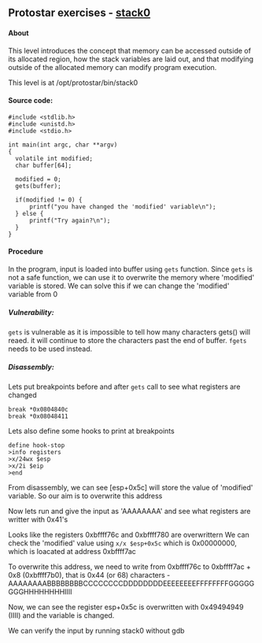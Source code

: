 ## Protostar exercises - [stack0](https://exploit-exercises.lains.space/protostar/stack0/)

#### About
This level introduces the concept that memory can be accessed outside of its allocated region, how the stack variables are laid out, and that modifying outside of the allocated memory can modify program execution.

This level is at /opt/protostar/bin/stack0

#### Source code:
```
#include <stdlib.h>
#include <unistd.h>
#include <stdio.h>

int main(int argc, char **argv)
{
  volatile int modified;
  char buffer[64];

  modified = 0;
  gets(buffer);

  if(modified != 0) {
      printf("you have changed the 'modified' variable\n");
  } else {
      printf("Try again?\n");
  }
}
```

#### Procedure

In the program, input is loaded into buffer using `gets` function. Since `gets` is not a safe function, we can use it to overwrite the memory where 'modified' variable is stored.
We can solve this if we can change the 'modified' variable from 0

##### Vulnerability:

`gets` is vulnerable as it is impossible to tell how many characters gets() will reaed. it will continue to store the characters past the end of buffer.
`fgets` needs to be used instead.

##### Disassembly:

Lets put breakpoints before and after `gets` call to see what registers are changed
```
break *0x0804840c
break *0x08048411
```
Lets also define some hooks to print at breakpoints
```
define hook-stop
>info registers
>x/24wx $esp
>x/2i $eip
>end
```
From disassembly, we can see [esp+0x5c] will store the value of 'modified' variable. So our aim is to overwrite this address

Now lets run and give the input as 'AAAAAAAA' and see what registers are writter with 0x41's


Looks like the registers 0xbffff76c and 0xbffff780 are overwrittern
We can check the 'modified' value using `x/x $esp+0x5c` which is 0x00000000, which is loacated at address 0xbffff7ac

To overwrite this address, we need to write from 0xbffff76c to 0xbffff7ac + 0x8 (0xbffff7b0), that is 0x44 (or 68) characters - AAAAAAAABBBBBBBBCCCCCCCCDDDDDDDDEEEEEEEEFFFFFFFFGGGGGGGGHHHHHHHHIIII

Now, we can see the register esp+0x5c is overwritten with 0x49494949 (IIII) and the variable is changed.

We can verify the input by running stack0 without gdb



